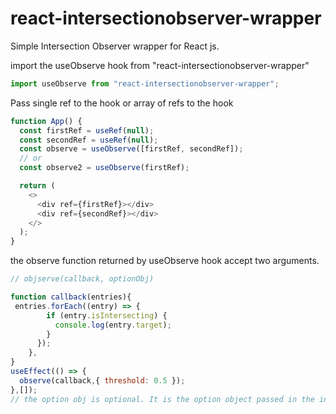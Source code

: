 # react-intersectionobserver-wrapper

Simple Intersection Observer wrapper for React js.

import the useObserve hook from "react-intersectionobserver-wrapper"

```javascript
import useObserve from "react-intersectionobserver-wrapper";
```

Pass single ref to the hook or array of refs to the hook

```javascript
function App() {
  const firstRef = useRef(null);
  const secondRef = useRef(null);
  const observe = useObserve([firstRef, secondRef]);
  // or
  const observe2 = useObserve(firstRef);

  return (
    <>
      <div ref={firstRef}></div>
      <div ref={secondRef}></div>
    </>
  );
}
```

the observe function returned by useObserve hook accept two arguments.

```javascript
// objserve(callback, optionObj)

function callback(entries){
 entries.forEach((entry) => {
        if (entry.isIntersecting) {
          console.log(entry.target);
        }
      });
    },
}
useEffect(() => {
  observe(callback,{ threshold: 0.5 });
},[]);
// the option obj is optional. It is the option object passed in the intersection-observer api
```
